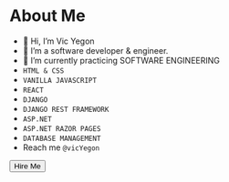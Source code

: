 <h1>About Me</h1>

- 👋 Hi, I’m Vic Yegon
- 👀 I’m a software developer & engineer.
- 🌱 I’m currently practicing SOFTWARE ENGINEERING 
- `HTML & CSS`
- `VANILLA JAVASCRIPT`
- `REACT`
- `DJANGO`
- `DJANGO REST FRAMEWORK`
- `ASP.NET`
- `ASP.NET RAZOR PAGES`
- `DATABASE MANAGEMENT`
- Reach me `@vicYegon`

<button>Hire Me</button>

<!---
vicYegon/vicYegon is a ✨ special ✨ repository because its `README.md` (this file) appears on your GitHub profile.
You can click the Preview link to take a look at your changes.
--->
